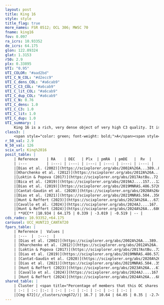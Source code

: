 ```yaml
---
layout: post
title: King 16
style: style
title_flag: true
more_names: FSR 0512; OCL 306; MWSC 70
fname: king16
fov: 0.097
ra_icrs: 10.93352
de_icrs: 64.175
glon: 122.09324
glat: 1.3153
r50: 2.9
plx: 0.33895
UTI: "0.95"
UTI_COLOR: "#aad2bd"
UTI_C_N_COL: "#d2ecc9"
UTI_C_dens_COL: "#a6cab9"
UTI_C_C3_COL: "#a6cab9"
UTI_C_lit_COL: "#a6cab9"
UTI_C_dup_COL: "#a6cab9"
UTI_C_N: 0.76
UTI_C_dens: 1.0
UTI_C_C3: 1.0
UTI_C_lit: 1.0
UTI_C_dup: 1.0
UTI_summary: |
    King 16 is a rich, very dense object of very high C3 quality. It is very well-studied in the literature. This object shares a small percentage of members with a later reported entry.
class3: |
    <span style="color: green; font-weight: bold;">A</span><span style="color: green; font-weight: bold;">A</span>
r_50_val: 2.9
N_50_val: 126
scix_url: King%2016
posit_table: |
    | Reference    | RA    | DEC   | Plx  | pmRA  | pmDE   |  Rv  |
    | :---         | :---: | :---: | :---: | :---: | :---: | :---: |
    |[Dias et al. (2002)](https://scixplorer.org/abs/2002A%26A...389..871D) | 10.938 | 64.186 | -- | -1.94 | -1.21 | -58.2 |
    |[Kharchenko et al. (2012)](https://scixplorer.org/abs/2012A%26A...543A.156K) | 10.965 | 64.18 | -- | -0.66 | 1.58 | -- |
    |[Loktin & Popova (2017)](https://scixplorer.org/abs/2017AstBu..72..257L) | 10.935 | 64.186 | -- | -1.937 | 0.454 | -58.2 |
    |[Bica et al. (2019)](https://scixplorer.org/abs/2019AJ....157...12B) | 10.904 | 64.179 | -- | -- | -- | -- |
    |[Dias et al. (2019)](https://scixplorer.org/abs/2019MNRAS.486.5726D) | 10.938 | 64.186 | 0.314 | -2.654 | -0.409 | -42.961 |
    |[Cantat-Gaudin et al. (2020)](https://scixplorer.org/abs/2020A%26A...640A...1C) | 10.915 | 64.172 | 0.328 | -2.908 | -0.419 | -- |
    |[Dias et al. (2021)](https://scixplorer.org/abs/2021MNRAS.504..356D) | 10.903 | 64.175 | 0.332 | -2.914 | -0.432 | -- |
    |[Hunt & Reffert (2023)](https://scixplorer.org/abs/2023A%26A...673A.114H) | 10.929 | 64.181 | 0.336 | -3.058 | -0.557 | -51.798 |
    |[Cavallo et al. (2024)](https://scixplorer.org/abs/2024AJ....167...12C) | 10.942 | 64.18 | 0.337 | -- | -- | -- |
    |[Hunt & Reffert (2024)](https://scixplorer.org/abs/2024A%26A...686A..42H) | 10.929 | 64.181 | 0.336 | -3.058 | -0.557 | -51.798 |
    | **UCC** |10.934 | 64.175 | 0.339 | -3.019 | -0.519 | -- | 
cds_radec: 10.93352,+64.175
carousel: UCC_HUNT23_CANTAT20
fpars_table: |
    | Reference |  Values |
    | :---  |  :---:  |
    | [Dias et al. (2002)](https://scixplorer.org/abs/2002A%26A...389..871D) | `E(B-V)=0.89, Dist=1920.0, Age=7.0` |
    | [Kharchenko et al. (2012)](https://scixplorer.org/abs/2012A%26A...543A.156K) | `e_bv=0.833, distance=2325, log_age=7.8` |
    | [Loktin & Popova (2017)](https://scixplorer.org/abs/2017AstBu..72..257L) | `E(B-V)=0.486, Dmod=11.647, logt=8.35` |
    | [Dias et al. (2019)](https://scixplorer.org/abs/2019MNRAS.486.5726D) | `E(B-V)=0.67, Dist=2494, logAge=7.203, Z=0.002` |
    | [Cantat-Gaudin et al. (2020)](https://scixplorer.org/abs/2020A%26A...640A...1C) | `AVNN=2, DMNN=12.29, AgeNN=7.72` |
    | [Dias et al. (2021)](https://scixplorer.org/abs/2021MNRAS.504..356D) | `Av=2.355, Dist=2441, logage=8.125, [Fe/H]=0.138` |
    | [Hunt & Reffert (2023)](https://scixplorer.org/abs/2023A%26A...673A.114H) | `AV50=2.428, diffAV50=0.924, MOD50=12.203, logAge50=7.717` |
    | [Cavallo et al. (2024)](https://scixplorer.org/abs/2024AJ....167...12C) | `AV50=2.53, dMod50=12.38, logAge50=8.01, [Fe/H]50=0.36` |
    | [Hunt & Reffert (2024)](https://scixplorer.org/abs/2024A%26A...686A..42H) | `MassJ=820.492` |
shared_table: |
    | Cluster | <span title="Percentage of members that this OC shares with the ones listed">%</span>   | RA   | DEC   | Plx   | pmRA  | pmDE  | Rv | UTI |
    | :-: | :-: |:-: | :-: | :-: | :-: | :-: | :-: | :-: |
    |[Cmg 672](/_clusters/cmg672/)| 16.7 | 10.64 | 64.05 | 0.35 | -2.74 | -0.59 | -46.49 |0.26 |
---
```

